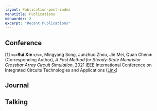 ```yaml
---
layout: Publication-post-index
menutitle: Publications
menuorder: 2
excerpt: "Recent Publications"
---
```


## Conference

[1] **`<u>`Rui Xie `</u>`**, Mingyang Song, Junzhuo Zhou, Jie Mei, Quan Chen∗ (Corresponding Author), *A Fast Method for Steady-State Memristor Crossbar Array Circuit Simulation*, 2021 IEEE International Conference on Integrated Circuits Technologies and Applications ([Link](https://arxiv.org/abs/2109.07929))

## Journal

## Talking
